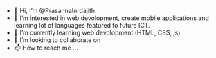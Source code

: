 - 👋 Hi, I’m @PrasannaInrdajith
- 👀 I’m interested in web devolopment, create mobile applications and learning lot of languages featured to future ICT.
- 🌱 I’m currently learning web devolopment (HTML, CSS, js).
- 💞️ I’m looking to collaborate on
- 📫 How to reach me ...

<!---
PrasannaInrdajith/PrasannaInrdajith is a ✨ special ✨ repository because its `README.md` (this file) appears on your GitHub profile.
You can click the Preview link to take a look at your changes.
--->
